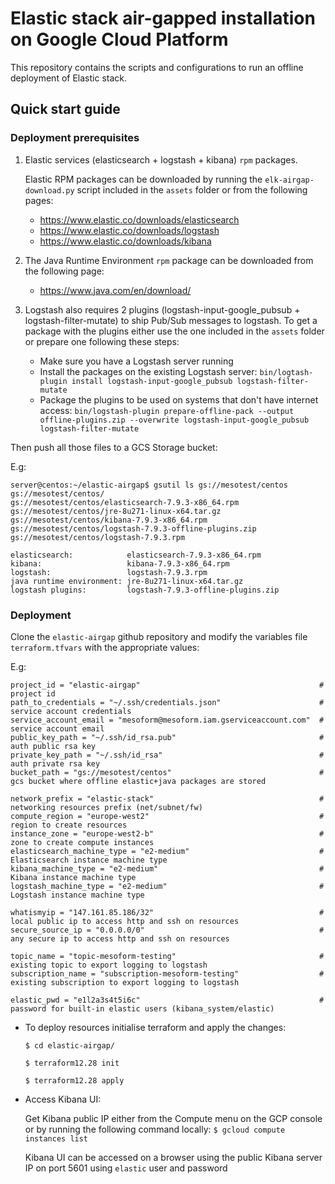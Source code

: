 # Elastic stack air-gapped installation on Google Cloud Platform

This repository contains the scripts and configurations to run an offline deployment of Elastic stack. 

## Quick start guide

### Deployment prerequisites

1) Elastic services (elasticsearch + logstash + kibana) `rpm` packages.

   Elastic RPM packages can be downloaded by running the `elk-airgap-download.py` script included in the `assets` folder or from the following pages:

   - https://www.elastic.co/downloads/elasticsearch
   - https://www.elastic.co/downloads/logstash
   - https://www.elastic.co/downloads/kibana

2) The Java Runtime Environment `rpm` package can be downloaded from the following page: 

   - https://www.java.com/en/download/
 
3) Logstash also requires 2 plugins (logstash-input-google_pubsub + logstash-filter-mutate) to ship Pub/Sub messages to logstash.
To get a package with the plugins either use the one included in the `assets` folder or prepare one following these steps:

   - Make sure you have a Logstash server running 
   - Install the packages on the existing Logstash server: `bin/logtash-plugin install logstash-input-google_pubsub logstash-filter-mutate`
   - Package the plugins to be used on systems that don't have internet access: 
     `bin/logstash-plugin prepare-offline-pack --output offline-plugins.zip --overwrite logstash-input-google_pubsub logstash-filter-mutate`

Then push all those files to a GCS Storage bucket:

   E.g:
   
    server@centos:~/elastic-airgap$ gsutil ls gs://mesotest/centos
    gs://mesotest/centos/
    gs://mesotest/centos/elasticsearch-7.9.3-x86_64.rpm
    gs://mesotest/centos/jre-8u271-linux-x64.tar.gz
    gs://mesotest/centos/kibana-7.9.3-x86_64.rpm
    gs://mesotest/centos/logstash-7.9.3-offline-plugins.zip
    gs://mesotest/centos/logstash-7.9.3.rpm

    elasticsearch:            elasticsearch-7.9.3-x86_64.rpm
    kibana:                   kibana-7.9.3-x86_64.rpm
    logstash:                 logstash-7.9.3.rpm
    java runtime environment: jre-8u271-linux-x64.tar.gz
    logstash plugins:         logstash-7.9.3-offline-plugins.zip


### Deployment

Clone the `elastic-airgap` github repository and modify the variables file `terraform.tfvars` with the appropriate values:

   E.g:
    
    project_id = "elastic-airgap"                                        # project id
    path_to_credentials = "~/.ssh/credentials.json"                      # service account credentials
    service_account_email = "mesoform@mesoform.iam.gserviceaccount.com"  # service account email
    public_key_path = "~/.ssh/id_rsa.pub"                                # auth public rsa key
    private_key_path = "~/.ssh/id_rsa"                                   # auth private rsa key
    bucket_path = "gs://mesotest/centos"                                 # gcs bucket where offline elastic+java packages are stored

    network_prefix = "elastic-stack"                                     # networking resources prefix (net/subnet/fw)
    compute_region = "europe-west2"                                      # region to create resources
    instance_zone = "europe-west2-b"                                     # zone to create compute instances
    elasticsearch_machine_type = "e2-medium"                             # Elasticsearch instance machine type
    kibana_machine_type = "e2-medium"                                    # Kibana instance machine type
    logstash_machine_type = "e2-medium"                                  # Logstash instance machine type

    whatismyip = "147.161.85.186/32"                                     # local public ip to access http and ssh on resources
    secure_source_ip = "0.0.0.0/0"                                       # any secure ip to access http and ssh on resources

    topic_name = "topic-mesoform-testing"                                # existing topic to export logging to logstash
    subscription_name = "subscription-mesoform-testing"                  # existing subscription to export logging to logstash
    
    elastic_pwd = "e1l2a3s4t5i6c"                                        # password for built-in elastic users (kibana_system/elastic)

- To deploy resources initialise terraform and apply the changes:

   `$ cd elastic-airgap/`
   
   `$ terraform12.28 init`
   
   `$ terraform12.28 apply`

- Access Kibana UI:
    
   Get Kibana public IP either from the Compute menu on the GCP console or by running the following command locally: `$ gcloud compute instances list`
   
   Kibana UI can be accessed on a browser using the public Kibana server IP on port 5601 using `elastic` user and password

